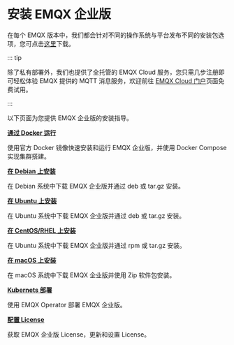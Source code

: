 # 安装 EMQX 企业版

在每个 EMQX 版本中，我们都会针对不同的操作系统与平台发布不同的安装包选项，您可点击[这里](https://www.emqx.com/zh/try?product=enterprise)下载。

::: tip

除了私有部署外，我们也提供了全托管的 EMQX Cloud 服务，您只需几步注册即可轻松体验 EMQX 提供的 MQTT 消息服务，欢迎前往 [EMQX Cloud 门户](https://cloud.emqx.com/)页面免费试用。

:::

以下页面为您提供 EMQX 企业版的安装指导。

**[通过 Docker 运行](./install-docker-ce.md)**

使用官方 Docker 镜像快速安装和运行 EMQX 企业版，并使用 Docker Compose 实现集群搭建。

**[在 Debian 上安装](./install-debian-ce.md)**

在 Debian 系统中下载 EMQX 企业版并通过 deb 或 tar.gz 安装。

**[在 Ubuntu 上安装](./install-ubuntu-ce.md)**

在 Ubuntu 系统中下载 EMQX 企业版并通过 deb 或 tar.gz 安装。

**[在 CentOS/RHEL 上安装](./install-rhel-ce.md)**

在 Ubuntu 系统中下载 EMQX 企业版并通过 rpm 或 tar.gz 安装。

**[在 macOS 上安装](./install-macOS-ce.md)**

在 macOS 系统中下载 EMQX 企业版并使用 Zip 软件包安装。

**[Kubernets 部署](https://docs.emqx.com/en/emqx-operator/latest/getting-started/getting-started.html)**

使用 EMQX Operator 部署 EMQX 企业版。

**[配置 License](./license.md)**

获取 EMQX 企业版 License，更新和设置 License。